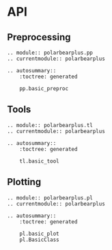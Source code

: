 # API

## Preprocessing

```{eval-rst}
.. module:: polarbearplus.pp
.. currentmodule:: polarbearplus

.. autosummary::
    :toctree: generated

    pp.basic_preproc
```

## Tools

```{eval-rst}
.. module:: polarbearplus.tl
.. currentmodule:: polarbearplus

.. autosummary::
    :toctree: generated

    tl.basic_tool
```

## Plotting

```{eval-rst}
.. module:: polarbearplus.pl
.. currentmodule:: polarbearplus

.. autosummary::
    :toctree: generated

    pl.basic_plot
    pl.BasicClass
```
